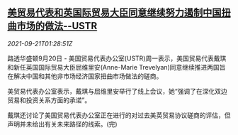 <!--1632187862000-->
[美贸易代表和英国际贸易大臣同意继续努力遏制中国扭曲市场的做法--USTR](https://cn.reuters.com/article/us-ustr-uk-china-market-0921-idCNKBS2GH02T)
------

<div><i>2021-09-21T01:28:51Z</i></div><p>路透华盛顿9月20日 - 美国贸易代表办公室(USTR)周一表示，美国贸易代表戴琪和新任英国国际贸易大臣屈维里安(Anne-Marie Trevelyan)同意继续推进两国旨在解决中国和其他非市场经济国家扭曲市场做法的磋商。</p><p>美贸易代表办公室表示，戴琪与屈维里安举行了线上会议，她“强调了在深化双边贸易和投资关系方面的承诺”。</p><p>戴琪还讨论了美国贸易代表办公室正在进行的对过去美英贸易协议磋商的评估，但声明并未给出有关未来路径的线索。(完)</p>
